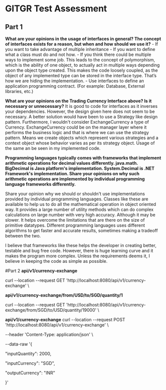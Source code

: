 # GITGR Test Assessment



## Part 1
**What are your opinions in the usage of interfaces in general?
The concept of interfaces exists for a reason, but when and how should we use it?** 
	- If you want to take advantage of multiple inheritance
	- If you want to define what a class must do and not how.
	- If you think there could be multiple ways to implement some job.  This leads to the concept of polymorphism, which is the ability of one object,  to actually act in multiple ways depending upon the object type created. This makes the code loosely coupled, as the object of any implemented type can be stored in the interface type. That’s how we are hiding the implementation. 
	- Use interfaces to define an application programming contract. (For example: Database, External libraries, etc.)

**What are your opinions on the Trading Currency Interface above?
Is it necessary or unnecessary?**
It is good to code for interfaces as it inverses your dependencies. However, the design given here does not seem to be necessary. A better solution would have been to use a Strategy like design pattern. Furthermore, I wouldn't consider ExchangeCurrency a type of Currency. ExchangeCurrency could be on the manager layer where it performs the business logic and that is where we can use the strategy pattern. Means we create objects which represent various strategies and a context object whose behavior varies as per its strategy object. Usage of the same an be seen in my implemented code. 

**Programming languages typically comes with frameworks that implement arithmetic operations for decimal values differently. java.math.
BigDecimal is Java platform's implementation. System.Decimal is .NET Framework's implementation.
Share your opinions on why such arithmetic operations are implemented by individual programming language frameworks differently.**

Share your opinion why we should or shouldn't use implementations provided by individual programming languages.
Classes like these are available to help us to do all the mathematical operation in object oriented way. It provides a large number of utility methods which can do complex calculations on large number with very high accuracy. Although it may be slower.  It helps overcome the limitations that are there on the size of primitive datatypes. Different programming languages uses different algorithms to get faster and accurate results, sometimes making a tradeoff between the two. 
		
I believe that frameworks like these helps the developer in creating better, testable and bug free code. However, there is huge learning curve and it makes the program more complex. Unless the requirements deems it, I believe in keeping the code as simple as possible.


#Part 2
**api/v1/currency-exchange**

curl --location --request GET 'http://localhost:8080/api/v1/currency-exchange' \

**api/v1/currency-exchange/from/USD/to/SGD/quantity/1**

curl --location --request GET 'http://localhost:8080/api/v1/currency-exchange/from/SGD/to/USD/quantity/19000' \


**api/v1/currency-exchange**
curl --location --request POST 'http://localhost:8080/api/v1/currency-exchange' \

--header 'Content-Type: application/json' \

--data-raw '{

"inputQuantity": 2000,

"inputCurrency": "SGD",

"outputCurrency": "INR"

}'